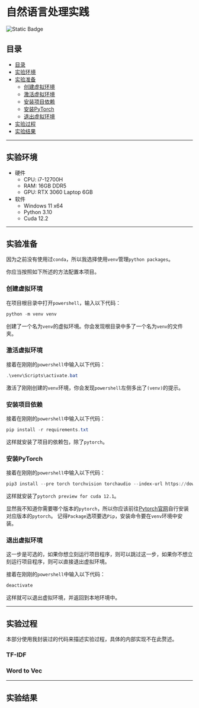 # 自然语言处理实践

![Static Badge](./assets/GitHub-JerryQ17-yellow.svg+xml)

## 目录

- [目录](#目录)
- [实验环境](#实验环境)
- [实验准备](#实验准备)
  - [创建虚拟环境](#创建虚拟环境)
  - [激活虚拟环境](#激活虚拟环境)
  - [安装项目依赖](#安装项目依赖)
  - [安装PyTorch](#安装pytorch)
  - [退出虚拟环境](#退出虚拟环境)
- [实验过程](#实验过程)
- [实验结果](#实验结果)


---

## 实验环境

- 硬件
  - CPU: i7-12700H
  - RAM: 16GB DDR5
  - GPU: RTX 3060 Laptop 6GB
- 软件
  - Windows 11 x64
  - Python 3.10
  - Cuda 12.2

---

## 实验准备

因为之前没有使用过`conda`，所以我选择使用`venv`管理`python packages`。

你应当按照如下所述的方法配置本项目。

### 创建虚拟环境

在项目根目录中打开`powershell`，输入以下代码：

```powershell
python -m venv venv
```

创建了一个名为`venv`的虚拟环境。你会发现根目录中多了一个名为`venv`的文件夹。

### 激活虚拟环境

接着在刚刚的`powershell`中输入以下代码：

```powershell
.\venv\Scripts\activate.bat
```

激活了刚刚创建的`venv`环境，你会发现`powershell`左侧多出了`(venv)`的提示。

### 安装项目依赖

接着在刚刚的`powershell`中输入以下代码：

```powershell
pip install -r requirements.txt
```

这样就安装了项目的依赖包，除了`pytorch`。

### 安装PyTorch

接着在刚刚的`powershell`中输入以下代码：

```powershell
pip3 install --pre torch torchvision torchaudio --index-url https://download.pytorch.org/whl/nightly/cu121
```

这样就安装了`pytorch preview for cuda 12.1`。

显然我不知道你需要哪个版本的`pytorch`，所以你应该前往[Pytorch官网](https://pytorch.org/)自行安装对应版本的`pytorch`。
记得`Package`选项要选`Pip`，安装命令要在`venv`环境中安装。

### 退出虚拟环境

这一步是可选的，如果你想立刻运行项目程序，则可以跳过这一步，如果你不想立刻运行项目程序，则可以直接退出虚拟环境。

接着在刚刚的`powershell`中输入以下代码：

```powershell
deactivate
```

这样就可以退出虚拟环境，并返回到本地环境中。

---

## 实验过程

本部分使用我封装过的代码来描述实验过程，具体的内部实现不在此赘述。

### TF-IDF

### Word to Vec

---

## 实验结果
